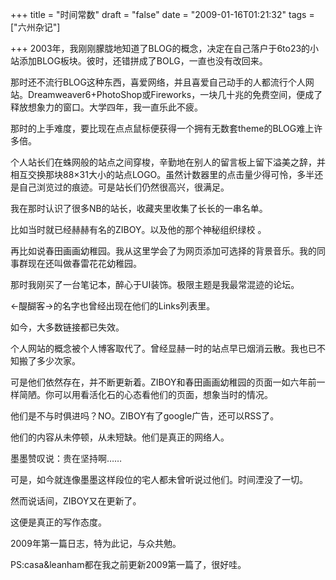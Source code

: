 +++
title = "时间常数"
draft = "false"
date = "2009-01-16T01:21:32"
tags = ["六州杂记"]

+++
2003年，我刚刚朦胧地知道了BLOG的概念，决定在自己落户于6to23的小站添加BLOG板块。彼时，还错拼成了BOLG，一直也没有改回来。
  
那时还不流行BLOG这种东西，喜爱网络，并且喜爱自己动手的人都流行个人网站。Dreamweaver6+PhotoShop或Fireworks，一块几十兆的免费空间，便成了释放想象力的窗口。大学四年，我一直乐此不疲。
  
那时的上手难度，要比现在点点鼠标便获得一个拥有无数套theme的BLOG难上许多倍。
  
个人站长们在蛛网般的站点之间穿梭，辛勤地在别人的留言板上留下溢美之辞，并相互交换那块88×31大小的站点LOGO。虽然计数器里的点击量少得可怜，多半还是自己浏览过的痕迹。可是站长们仍然很高兴，很满足。
  
我在那时认识了很多NB的站长，收藏夹里收集了长长的一串名单。
  
比如当时就已经赫赫有名的ZIBOY。以及他的那个神秘组织绿校 。
  
再比如说春田画画幼稚园。我从这里学会了为网页添加可选择的背景音乐。我的同事群现在还叫做春雷花花幼稚园。
  
那时我刚买了一台笔记本，醉心于UI装饰。极限主题是我最常混迹的论坛。
  
←醍醐客→的名字也曾经出现在他们的Links列表里。
  
如今，大多数链接都已失效。
  
个人网站的概念被个人博客取代了。曾经显赫一时的站点早已烟消云散。我也已不知搬了多少次家。
  
可是他们依然存在，并不断更新着。ZIBOY和春田画画幼稚园的页面一如六年前一样简陋。你可以用看活化石的心态看他们的页面，想象当时的情况。
  
他们是不与时俱进吗？NO。ZIBOY有了google广告，还可以RSS了。
  
他们的内容从未停顿，从未短缺。他们是真正的网络人。
  
墨墨赞叹说：贵在坚持啊……
  
可是，如今就连像墨墨这样段位的宅人都未曾听说过他们。时间湮没了一切。
  
然而说话间，ZIBOY又在更新了。
  
这便是真正的写作态度。
  
2009年第一篇日志，特为此记，与众共勉。
  
PS:casa&leanham都在我之前更新2009第一篇了，很好哇。